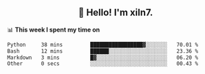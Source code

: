 <h2 align="center">👋 Hello! I'm xiln7.</h2>

📊 **This week I spent my time on**
<!--START_SECTION:waka-->

```txt
Python     38 mins         █████████████████▓░░░░░░░   70.01 %
Bash       12 mins         ██████░░░░░░░░░░░░░░░░░░░   23.36 %
Markdown   3 mins          █▓░░░░░░░░░░░░░░░░░░░░░░░   06.20 %
Other      0 secs          ░░░░░░░░░░░░░░░░░░░░░░░░░   00.43 %
```

<!--END_SECTION:waka-->


